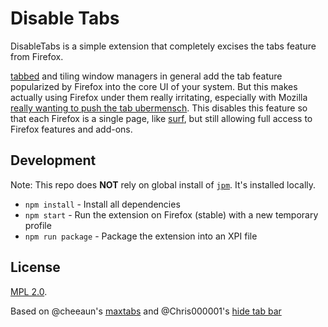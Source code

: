 Disable Tabs
=============

DisableTabs is a simple extension that completely excises the tabs feature from Firefox.

[tabbed](http://tools.suckless.org/tabbed/) and tiling window managers in general add the tab feature popularized by Firefox into the core UI of your system. But this makes actually using Firefox under them really irritating, especially with Mozilla [really wanting to push the tab ubermensch](https://support.mozilla.org/en-US/questions/968331). This disables this feature so that each Firefox is a single page, like [surf](http://surf.suckless.org/), but still allowing full access to Firefox features and add-ons.

Development
---

Note: This repo does **NOT** rely on global install of [`jpm`](https://github.com/mozilla/jpm). It's installed locally.

- `npm install` - Install all dependencies
- `npm start` - Run the extension on Firefox (stable) with a new temporary profile
- `npm run package` - Package the extension into an XPI file


License
---

[MPL 2.0](https://www.mozilla.org/MPL/2.0/).

Based on @cheeaun's [maxtabs](https://github.com/cheeaun/max-tabs) and @Chris000001's [hide tab bar](https://addons.mozilla.org/en-US/firefox/addon/hide-tab-bar-with-one-tab/)
